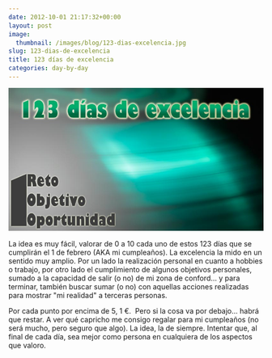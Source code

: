 ```yaml
---
date: 2012-10-01 21:17:32+00:00
layout: post
image:
  thumbnail: /images/blog/123-dias-excelencia.jpg
slug: 123-dias-de-excelencia
title: 123 días de excelencia
categories: day-by-day
---
```


[![](/images/blog/123-dias-excelencia.jpg)](/images/blog/123-dias-excelencia.jpg)

La idea es muy fácil, valorar de 0 a 10 cada uno de estos 123 días que se cumplirán el 1 de febrero (AKA mi cumpleaños). La excelencia la mido en un sentido muy amplio. Por un lado la realización personal en cuanto a hobbies o trabajo, por otro lado el cumplimiento de algunos objetivos personales, sumado a la capacidad de salir (o no) de mi zona de conford... y para terminar, también buscar sumar (o no) con aquellas acciones realizadas para mostrar "mi realidad" a terceras personas.

Por cada punto por encima de 5, 1 €.  Pero si la cosa va por debajo... habrá que restar. A ver qué capricho me consigo regalar para mi cumpleaños (no será mucho, pero seguro que algo). La idea, la de siempre. Intentar que, al final de cada día, sea mejor como persona en cualquiera de los aspectos que valoro.




